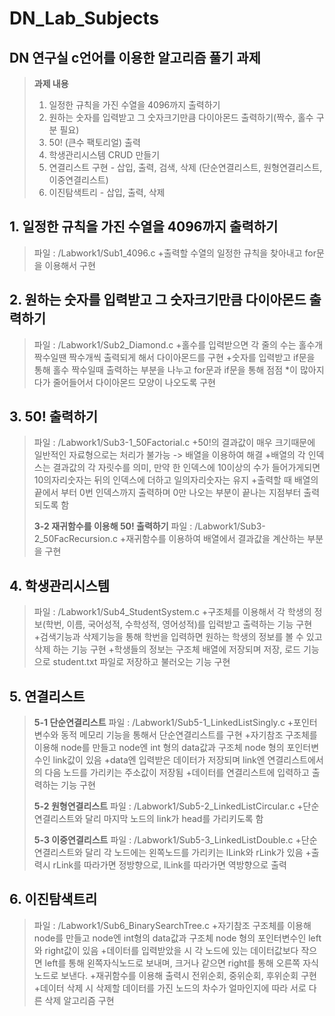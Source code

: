 # DN_Lab_Subjects
## DN 연구실 c언어를 이용한 알고리즘 풀기 과제
>**과제 내용**
>1. 일정한 규칙을 가진 수열을 4096까지 출력하기
>2. 원하는 숫자를 입력받고 그 숫자크기만큼 다이아몬드 출력하기(짝수, 홀수 구분 필요)
>3. 50! (큰수 팩토리얼) 출력
>4. 학생관리시스템 CRUD 만들기
>5. 연결리스트 구현 - 삽입, 출력, 검색, 삭제 (단순연결리스트, 원형연결리스트, 이중연결리스트)
>6. 이진탐색트리 - 삽입, 출력, 삭제

## 1. 일정한 규칙을 가진 수열을 4096까지 출력하기
> 파일 : /Labwork1/Sub1_4096.c
> +출력할 수열의 일정한 규칙을 찾아내고 for문을 이용해서 구현

## 2. 원하는 숫자를 입력받고 그 숫자크기만큼 다이아몬드 출력하기
> 파일 : /Labwork1/Sub2_Diamond.c
> +홀수를 입력받으면 각 줄의 수는 홀수개 짝수일땐 짝수개씩 출력되게 해서 다이아몬드를 구현
> +숫자를 입력받고 if문을 통해 홀수 짝수일때 출력하는 부분을 나누고 for문과 if문을 통해 점점 *이 많아지다가 줄어들어서 다이아몬드 모양이 나오도록 구현

## 3. 50! 출력하기
> 파일 : /Labwork1/Sub3-1_50Factorial.c
> +50!의 결과값이 매우 크기때문에 일반적인 자료형으로는 처리가 불가능 -> 배열을 이용하여 해결
> +배열의 각 인덱스는 결과값의 각 자릿수를 의미, 만약 한 인덱스에 10이상의 수가 들어가게되면 10의자리숫자는 뒤의 인덱스에 더하고 일의자리숫자는 유지
> +출력할 때 배열의 끝에서 부터 0번 인덱스까지 출력하며 0만 나오는 부분이 끝나는 지점부터 출력되도록 함
> 
> **3-2 재귀함수를 이용해 50! 출력하기**
> 파일 : /Labwork1/Sub3-2_50FacRecursion.c
> +재귀함수를 이용하여 배열에서 결과값을 계산하는 부분을 구현

## 4. 학생관리시스템
> 파일 : /Labwork1/Sub4_StudentSystem.c
> +구조체를 이용해서 각 학생의 정보(학번, 이름, 국어성적, 수학성적, 영어성적)를 입력받고 출력하는 기능 구현
> +검색기능과 삭제기능을 통해 학번을 입력하면 원하는 학생의 정보를 볼 수 있고 삭제 하는 기능 구현
> +학생들의 정보는 구조체 배열에 저장되며 저장, 로드 기능으로 student.txt 파일로 저장하고 불러오는 기능 구현

## 5. 연결리스트
> **5-1 단순연결리스트**
> 파일 : /Labwork1/Sub5-1_LinkedListSingly.c
> +포인터 변수와 동적 메모리 기능을 통해서 단순연결리스트를 구현
> +자기참조 구조체를 이용해 node를 만들고 node엔 int 형의 data값과 구조체 node 형의 포인터변수인 link값이 있음
> +data엔 입력받은 데이터가 저장되며 link엔 연결리스트에서의 다음 노드를 가리키는 주소값이 저장됨
> +데이터를 연결리스트에 입력하고 출력하는 기능 구현
>
> **5-2 원형연결리스트**
> 파일 : /Labwork1/Sub5-2_LinkedListCircular.c
> +단순연결리스트와 달리 마지막 노드의 link가 head를 가리키도록 함
>
> **5-3 이중연결리스트**
> 파일 : /Labwork1/Sub5-3_LinkedListDouble.c
> +단순연결리스트와 달리 각 노드에는 왼쪽노드를 가리키는 lLink와 rLink가 있음
> +출력시 rLink를 따라가면 정방향으로, lLink를 따라가면 역방향으로 출력

## 6. 이진탐색트리
> 파일 : /Labwork1/Sub6_BinarySearchTree.c
> +자기참조 구조체를 이용해 node를 만들고 node엔 int형의 data값과 구조체 node 형의 포인터변수인 left와 right값이 있음
> +데이터를 입력받았을 시 각 노드에 있는 데이터값보다 작으면 left를 통해 왼쪽자식노드로 보내며, 크거나 같으면 right를 통해 오른쪽 자식노드로 보낸다.
> +재귀함수를 이용해 출력시 전위순회, 중위순회, 후위순회 구현
> +데이터 삭제 시 삭제할 데이터를 가진 노드의 차수가 얼마인지에 따라 서로 다른 삭제 알고리즘 구현
